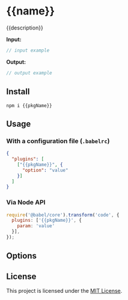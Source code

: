 <!--
[![Build Status](https://travis-ci.com/{{githubUser}}/{{name}}.svg?branch=master)](https://travis-ci.com/{{githubUser}}/{{name}})
[![Commitizen friendly](https://img.shields.io/badge/commitizen-friendly-brightgreen.svg)](http://commitizen.github.io/cz-cli/)
[![semantic-release](https://img.shields.io/badge/%20%20%F0%9F%93%A6%F0%9F%9A%80-semantic--release-e10079.svg)](https://github.com/semantic-release/semantic-release)
[![codecov](https://codecov.io/gh/{{githubUser}}/{{name}}/branch/master/graph/badge.svg)](https://codecov.io/gh/{{githubUser}}/{{name}})
![Dependency status](https://img.shields.io/david/{{githubUser}}/{{name}}.svg)

[![NPM](https://nodei.co/npm/{{name}}.png?downloads=true&downloadRank=true&stars=true)](https://nodei.co/npm/{{name}}/)
-->

# {{name}}

{{description}}

**Input:**

```js
// input example
```

**Output:**

```js
// output example
```

## Install 

```
npm i {{pkgName}}
```

## Usage 

### With a configuration file (`.babelrc`)

```json
{
  "plugins": [
    ["{{pkgName}}", {
      "option": "value"
    }]
  ]
}
```

### Via Node API

```js
require('@babel/core').transform('code', {
  plugins: ['{{pkgName}}', {
    param: 'value'
  }],
});
```

## Options


## License

This project is licensed under the [MIT License](LICENSE).
